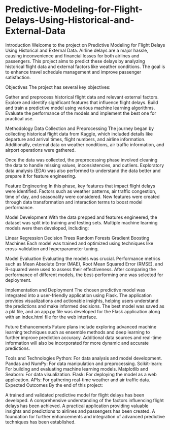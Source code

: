 # Predictive-Modeling-for-Flight-Delays-Using-Historical-and-External-Data
Introduction
Welcome to the project on Predictive Modeling for Flight Delays Using Historical and External Data. Airline delays are a major hassle, causing inconvenience and financial losses for both airlines and passengers. This project aims to predict these delays by analyzing historical flight data and external factors like weather conditions. The goal is to enhance travel schedule management and improve passenger satisfaction.

Objectives
The project has several key objectives:

Gather and preprocess historical flight data and relevant external factors.
Explore and identify significant features that influence flight delays.
Build and train a predictive model using various machine learning algorithms.
Evaluate the performance of the models and implement the best one for practical use.

Methodology
Data Collection and Preprocessing
The journey began by collecting historical flight data from Kaggle, which included details like departure and arrival times, flight numbers, and airline information. Additionally, external data on weather conditions, air traffic information, and airport operations were gathered.

Once the data was collected, the preprocessing phase involved cleaning the data to handle missing values, inconsistencies, and outliers. Exploratory data analysis (EDA) was also performed to understand the data better and prepare it for feature engineering.

Feature Engineering
In this phase, key features that impact flight delays were identified. Factors such as weather patterns, air traffic congestion, time of day, and seasonality were considered. New features were created through data transformation and interaction terms to boost model performance.

Model Development
With the data prepped and features engineered, the dataset was split into training and testing sets. Multiple machine learning models were then developed, including:

Linear Regression
Decision Trees
Random Forests
Gradient Boosting Machines
Each model was trained and optimized using techniques like cross-validation and hyperparameter tuning.

Model Evaluation
Evaluating the models was crucial. Performance metrics such as Mean Absolute Error (MAE), Root Mean Squared Error (RMSE), and R-squared were used to assess their effectiveness. After comparing the performance of different models, the best-performing one was selected for deployment.

Implementation and Deployment
The chosen predictive model was integrated into a user-friendly application using Flask. The application provides visualizations and actionable insights, helping users understand the predictions and make informed decisions. The best model was saved as a pkl file, and an app.py file was developed for the Flask application along with an index.html file for the web interface.

Future Enhancements
Future plans include exploring advanced machine learning techniques such as ensemble methods and deep learning to further improve prediction accuracy. Additional data sources and real-time information will also be incorporated for more dynamic and accurate predictions.

Tools and Technologies
Python: For data analysis and model development.
Pandas and NumPy: For data manipulation and preprocessing.
Scikit-learn: For building and evaluating machine learning models.
Matplotlib and Seaborn: For data visualization.
Flask: For deploying the model as a web application.
APIs: For gathering real-time weather and air traffic data.
Expected Outcomes
By the end of this project:

A trained and validated predictive model for flight delays has been developed.
A comprehensive understanding of the factors influencing flight delays has been achieved.
A practical application providing valuable insights and predictions to airlines and passengers has been created.
A foundation for further enhancements and integration of advanced predictive techniques has been established.
